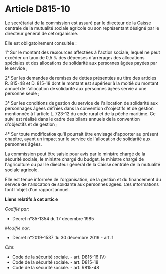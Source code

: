 # Article D815-10

Le secrétariat de la commission est assuré par le directeur de la Caisse centrale de la mutualité sociale agricole ou son
représentant désigné par le directeur général de cet organisme.

Elle est obligatoirement consultée :

1° Sur le montant des ressources affectées à l'action sociale, lequel ne peut excéder un taux de 0,5 % des dépenses
d'arrérages des allocations spéciales et des allocations de solidarité aux personnes âgées payées par le service ;

2° Sur les demandes de remises de dettes présentées au titre des articles R. 815-48 et D. 815-18 dont le montant est
supérieur à la moitié du montant annuel de l'allocation de solidarité aux personnes âgées servie à une personne seule ;

3° Sur les conditions de gestion du service de l'allocation de solidarité aux personnages âgées définies dans la convention
d'objectifs et de gestion mentionnée à l'article L. 723-12 du code rural et de la pêche maritime. Ce suivi est réalisé dans
le cadre des bilans annuels de la convention d'objectifs et de gestion ;

4° Sur toute modification qu'il pourrait être envisagé d'apporter au présent chapitre, ayant un impact sur le service de
l'allocation de solidarité aux personnes âgées.

La commission peut être saisie pour avis par le ministre chargé de la sécurité sociale, le ministre chargé du budget, le
ministre chargé de l'agriculture ou par le directeur général de la Caisse centrale de la mutualité sociale agricole.

Elle est tenue informée de l'organisation, de la gestion et du financement du service de l'allocation de solidarité aux
personnes âgées. Ces informations font l'objet d'un rapport annuel.

**Liens relatifs à cet article**

_Codifié par_:

  - Décret n°85-1354 du 17 décembre 1985

_Modifié par_:

  - Décret n°2019-1537 du 30 décembre 2019 - art. 1

_Cite_:

  - Code de la sécurité sociale. - art. D815-16 (V)
  - Code de la sécurité sociale. - art. D815-18
  - Code de la sécurité sociale. - art. R815-48

